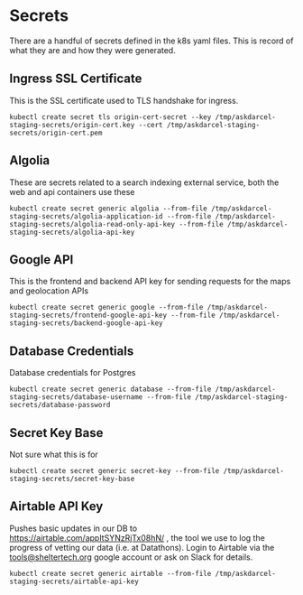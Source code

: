 # Secrets
There are a handful of secrets defined in the k8s yaml files. This is record of what they are and how they were generated.

## Ingress SSL Certificate
This is the SSL certificate used to TLS handshake for ingress.
```
kubectl create secret tls origin-cert-secret --key /tmp/askdarcel-staging-secrets/origin-cert.key --cert /tmp/askdarcel-staging-secrets/origin-cert.pem
```
## Algolia
These are secrets related to a search indexing external service, both the web and api containers use these
```
kubectl create secret generic algolia --from-file /tmp/askdarcel-staging-secrets/algolia-application-id --from-file /tmp/askdarcel-staging-secrets/algolia-read-only-api-key --from-file /tmp/askdarcel-staging-secrets/algolia-api-key
```
## Google API
This is the frontend and backend API key for sending requests for the maps and geolocation APIs
```
kubectl create secret generic google --from-file /tmp/askdarcel-staging-secrets/frontend-google-api-key --from-file /tmp/askdarcel-staging-secrets/backend-google-api-key
```
## Database Credentials
Database credentials for Postgres
```
kubectl create secret generic database --from-file /tmp/askdarcel-staging-secrets/database-username --from-file /tmp/askdarcel-staging-secrets/database-password 
```
## Secret Key Base
Not sure what this is for
```
kubectl create secret generic secret-key --from-file /tmp/askdarcel-staging-secrets/secret-key-base
```
## Airtable API Key
Pushes basic updates in our DB to https://airtable.com/appItSYNzRjTx08hN/ , the tool we use to log the progress of vetting our data (i.e. at Datathons). Login to Airtable via the tools@sheltertech.org google account or ask on Slack for details.
```
kubectl create secret generic airtable --from-file /tmp/askdarcel-staging-secrets/airtable-api-key
```
